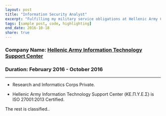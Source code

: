 ```yaml
---
layout: post
title: "Information Security Analyst"
excerpt: "Fulfilling my military service obligations at Hellenic Army Cyber Defence Department"
tags: [sample post, code, highlighting]
end_date: 2016-10-18
share: true
---
```


### Company Name: [Hellenic Army Information Technology Support Center](http://army.gr/)

### Duration: February 2016 - October 2016

---

- Research and Informatics Corps Private.

- Hellenic Army Information Technology Support Center (ΚΕ.Π.Υ.Ε.Σ) is ISO 27001:2013 Certified.

The rest is classified..

